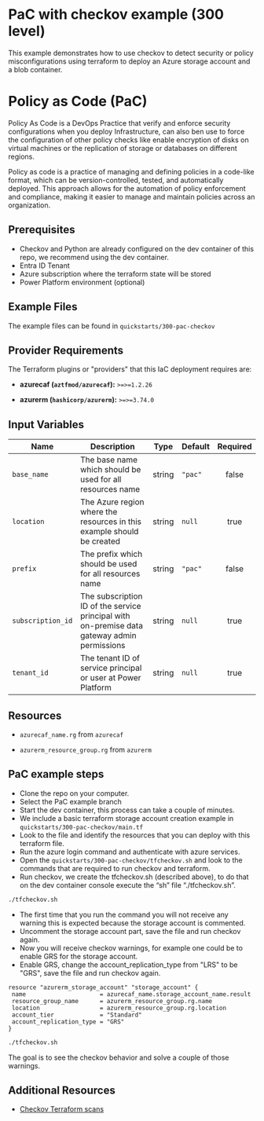 <!-- This document is auto-generated. Do not edit directly. Make changes to README.md.tmpl instead. -->
# PaC with checkov example (300 level)

This example demonstrates how to use checkov to detect security or policy misconfigurations using terraform to deploy an Azure storage account and a blob container.

# Policy as Code (PaC)

Policy As Code is a DevOps Practice that verify and enforce security configurations when you deploy Infrastructure, can also ben use to force the configuration of other policy checks like enable encryption of disks on virtual machines or the replication of storage or databases on different regions.

Policy as code is a practice of managing and defining policies in a code-like format, which can be version-controlled, tested, and automatically deployed. This approach allows for the automation of policy enforcement and compliance, making it easier to manage and maintain policies across an organization.

## Prerequisites

- Checkov and Python are already configured on the dev container of this repo, we recommend using the dev container.
- Entra ID Tenant
- Azure subscription where the terraform state will be stored
- Power Platform environment (optional)

## Example Files

The example files can be found in `quickstarts/300-pac-checkov`

## Provider Requirements

The Terraform plugins or "providers" that this IaC deployment requires are:

- **azurecaf (`aztfmod/azurecaf`):** `>=>=1.2.26`

- **azurerm (`hashicorp/azurerm`):** `>=>=3.74.0`

## Input Variables

| Name | Description | Type | Default | Required |
|------|-------------|------|---------|:--------:|
| `base_name` | The base name which should be used for all resources name | string | `"pac"` | false |
| `location` | The Azure region where the resources in this example should be created | string | `null` | true |
| `prefix` | The prefix which should be used for all resources name | string | `"pac"` | false |
| `subscription_id` | The subscription ID of the service principal with on-premise data gateway admin permissions | string | `null` | true |
| `tenant_id` | The tenant ID of service principal or user at Power Platform | string | `null` | true |

## Resources

- `azurecaf_name.rg` from `azurecaf`

- `azurerm_resource_group.rg` from `azurerm`

## PaC example steps

- Clone the repo on your computer.
- Select the PaC example branch
- Start the dev container, this process can take a couple of minutes.
- We include a basic terraform storage account creation example in `quickstarts/300-pac-checkov/main.tf`
- Look to the file and identify the resources that you can deploy with this terraform file.
- Run the azure login command and authenticate with azure services.
- Open the `quickstarts/300-pac-checkov/tfcheckov.sh` and look to the commands that are required to run checkov and terraform.
- Run checkov, we create the tfcheckov.sh (described above), to do that on the dev container console execute the “sh” file “./tfcheckov.sh”.

 ```bash
./tfcheckov.sh
```

- The first time that you run the command you will not receive any warning this is expected because the storage account is commented.
- Uncomment the storage account part, save the file and run checkov again.
- Now you will receive checkov warnings, for example one could be to enable GRS for the storage account.
- Enable GRS, change the account_replication_type from "LRS" to be "GRS", save the file and run checkov again.

 ```hcl
resource "azurerm_storage_account" "storage_account" {
  name                     = azurecaf_name.storage_account_name.result
  resource_group_name      = azurerm_resource_group.rg.name
  location                 = azurerm_resource_group.rg.location
  account_tier             = "Standard"
  account_replication_type = "GRS"
}

```

 ```bash
./tfcheckov.sh
```

The goal is to see the checkov behavior and solve a couple of those warnings.

## Additional Resources

- [Checkov Terraform scans](https://www.checkov.io/5.Policy%20Index/terraform.html)
